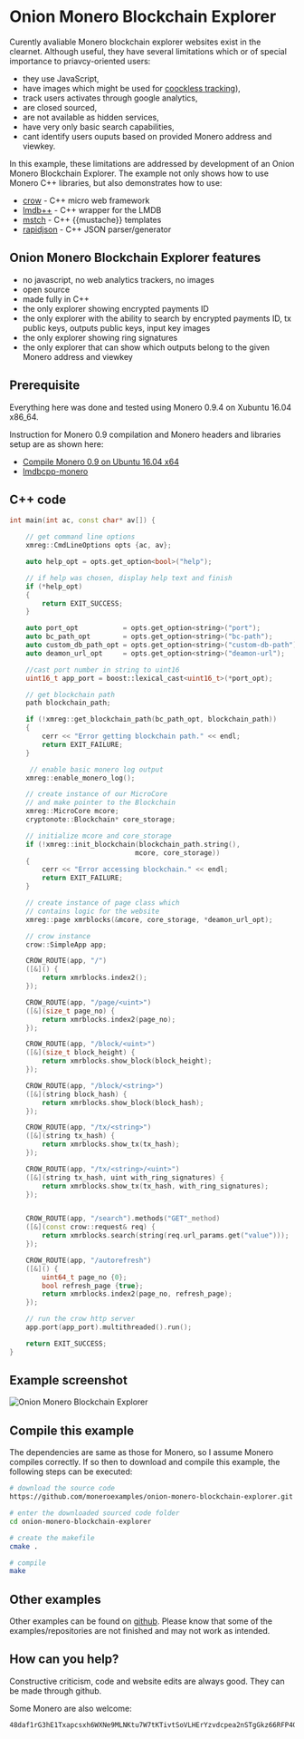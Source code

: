 # Onion Monero Blockchain Explorer

Curently avaliable Monero blockchain explorer websites exist in the clearnet. Although useful, they have several limitations which or of special importance to priavcy-oriented users:

 - they use JavaScript,
 - have images which might be used for [coockless tracking](http://lucb1e.com/rp/cookielesscookies/)),
 - track users activates through google analytics,
 - are closed sourced,
 - are not available as hidden services, 
 - have very only basic search capabilities,
 - cant identify users ouputs based on provided Monero address and viewkey.


In this example, these limitations are addressed by development of
an Onion Monero Blockchain Explorer. The example not only shows how to use Monero C++ libraries, but also demonstrates how to use:

 - [crow](https://github.com/ipkn/crow) - C++ micro web framework
 - [lmdb++](https://github.com/bendiken/lmdbxx) - C++ wrapper for the LMDB
 - [mstch](https://github.com/no1msd/mstch) - C++ {{mustache}} templates
 - [rapidjson](https://github.com/miloyip/rapidjson) - C++ JSON parser/generator


## Onion Monero Blockchain Explorer features

 - no javascript, no web analytics trackers, no images
 - open source
 - made fully in C++
 - the only explorer showing encrypted payments ID
 - the only explorer with the ability to search by encrypted payments ID, tx public
 keys, outputs public keys, input key images
 - the only explorer showing ring signatures
 - the only explorer that can show which outputs belong to the given Monero address and viewkey

## Prerequisite

Everything here was done and tested using Monero 0.9.4 on
Xubuntu 16.04 x86_64.

Instruction for Monero 0.9 compilation and Monero headers and libraries setup are
as shown here:
 - [Compile Monero 0.9 on Ubuntu 16.04 x64](https://github.com/moneroexamples/compile-monero-09-on-ubuntu-16-04)
 - [lmdbcpp-monero](https://github.com/moneroexamples/lmdbcpp-monero.git)

## C++ code

```c++
int main(int ac, const char* av[]) {

    // get command line options
    xmreg::CmdLineOptions opts {ac, av};

    auto help_opt = opts.get_option<bool>("help");

    // if help was chosen, display help text and finish
    if (*help_opt)
    {
        return EXIT_SUCCESS;
    }

    auto port_opt           = opts.get_option<string>("port");
    auto bc_path_opt        = opts.get_option<string>("bc-path");
    auto custom_db_path_opt = opts.get_option<string>("custom-db-path");
    auto deamon_url_opt     = opts.get_option<string>("deamon-url");

    //cast port number in string to uint16
    uint16_t app_port = boost::lexical_cast<uint16_t>(*port_opt);

    // get blockchain path
    path blockchain_path;

    if (!xmreg::get_blockchain_path(bc_path_opt, blockchain_path))
    {
        cerr << "Error getting blockchain path." << endl;
        return EXIT_FAILURE;
    }

     // enable basic monero log output
    xmreg::enable_monero_log();

    // create instance of our MicroCore
    // and make pointer to the Blockchain
    xmreg::MicroCore mcore;
    cryptonote::Blockchain* core_storage;

    // initialize mcore and core_storage
    if (!xmreg::init_blockchain(blockchain_path.string(),
                               mcore, core_storage))
    {
        cerr << "Error accessing blockchain." << endl;
        return EXIT_FAILURE;
    }

    // create instance of page class which
    // contains logic for the website
    xmreg::page xmrblocks(&mcore, core_storage, *deamon_url_opt);

    // crow instance
    crow::SimpleApp app;

    CROW_ROUTE(app, "/")
    ([&]() {
        return xmrblocks.index2();
    });

    CROW_ROUTE(app, "/page/<uint>")
    ([&](size_t page_no) {
        return xmrblocks.index2(page_no);
    });

    CROW_ROUTE(app, "/block/<uint>")
    ([&](size_t block_height) {
        return xmrblocks.show_block(block_height);
    });

    CROW_ROUTE(app, "/block/<string>")
    ([&](string block_hash) {
        return xmrblocks.show_block(block_hash);
    });

    CROW_ROUTE(app, "/tx/<string>")
    ([&](string tx_hash) {
        return xmrblocks.show_tx(tx_hash);
    });

    CROW_ROUTE(app, "/tx/<string>/<uint>")
    ([&](string tx_hash, uint with_ring_signatures) {
        return xmrblocks.show_tx(tx_hash, with_ring_signatures);
    });


    CROW_ROUTE(app, "/search").methods("GET"_method)
    ([&](const crow::request& req) {
        return xmrblocks.search(string(req.url_params.get("value")));
    });

    CROW_ROUTE(app, "/autorefresh")
    ([&]() {
        uint64_t page_no {0};
        bool refresh_page {true};
        return xmrblocks.index2(page_no, refresh_page);
    });

    // run the crow http server
    app.port(app_port).multithreaded().run();

    return EXIT_SUCCESS;
}
```



## Example screenshot

![Onion Monero Blockchain Explorer](https://raw.githubusercontent.com/moneroexamples/onion-monero-blockchain-explorer/master/screenshot/screenshot.jpg)


## Compile this example
The dependencies are same as those for Monero, so I assume Monero compiles
correctly. If so then to download and compile this example, the following
steps can be executed:

```bash
# download the source code
https://github.com/moneroexamples/onion-monero-blockchain-explorer.git

# enter the downloaded sourced code folder
cd onion-monero-blockchain-explorer

# create the makefile
cmake .

# compile
make
```


## Other examples
Other examples can be found on  [github](https://github.com/moneroexamples?tab=repositories).
Please know that some of the examples/repositories are not
finished and may not work as intended.

## How can you help?

Constructive criticism, code and website edits are always good. They can be made through github.

Some Monero are also welcome:
```
48daf1rG3hE1Txapcsxh6WXNe9MLNKtu7W7tKTivtSoVLHErYzvdcpea2nSTgGkz66RFP4GKVAsTV14v6G3oddBTHfxP6tU
```

